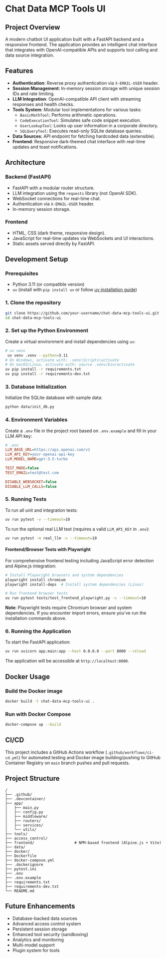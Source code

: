 # Chat Data MCP Tools UI

## Project Overview

A modern chatbot UI application built with a FastAPI backend and a responsive frontend. The application provides an intelligent chat interface that integrates with OpenAI-compatible APIs and supports tool calling and data source integration.

## Features

-   **Authentication**: Reverse proxy authentication via `X-EMAIL-USER` header.
-   **Session Management**: In-memory session storage with unique session IDs and rate limiting.
-   **LLM Integration**: OpenAI-compatible API client with streaming responses and health checks.
-   **Tools System**: Modular tool implementations for various tasks:
    -   `BasicMathTool`: Performs arithmetic operations.
    -   `CodeExecutionTool`: Simulates safe code snippet execution.
    -   `UserLookupTool`: Looks up user information in a corporate directory.
    -   `SQLQueryTool`: Executes read-only SQLite database queries.
-   **Data Sources**: API endpoint for fetching hardcoded data (extensible).
-   **Frontend**: Responsive dark-themed chat interface with real-time updates and toast notifications.

## Architecture

### Backend (FastAPI)

-   FastAPI with a modular router structure.
-   LLM integration using the `requests` library (not OpenAI SDK).
-   WebSocket connections for real-time chat.
-   Authentication via `X-EMAIL-USER` header.
-   In-memory session storage.

### Frontend

-   HTML, CSS (dark theme, responsive design).
-   JavaScript for real-time updates via WebSockets and UI interactions.
-   Static assets served directly by FastAPI.

## Development Setup

### Prerequisites

-   Python 3.11 (or compatible version)
-   `uv` (install with `pip install uv` or follow [uv installation guide](https://github.com/astral-sh/uv#installation))

### 1. Clone the repository

```bash
git clone https://github.com/your-username/chat-data-mcp-tools-ui.git
cd chat-data-mcp-tools-ui
```

### 2. Set up the Python Environment

Create a virtual environment and install dependencies using `uv`:

```bash
# uv venv
 uv venv .venv --python=3.11
# On Windows, activate with: .venv\Scripts\activate
# On macOS/Linux, activate with: source .venv/bin/activate
uv pip install -r requirements.txt
uv pip install -r requirements-dev.txt
```

### 3. Database Initialization

Initialize the SQLite database with sample data:

```bash
python data/init_db.py
```

### 4. Environment Variables

Create a `.env` file in the project root based on `.env.example` and fill in your LLM API key:

```ini
# .env
LLM_BASE_URL=https://api.openai.com/v1
LLM_API_KEY=your-openai-api-key
LLM_MODEL_NAME=gpt-3.5-turbo

TEST_MODE=false
TEST_EMAIL=test@test.com

DISABLE_WEBSOCKET=false
DISABLE_LLM_CALLS=false
```

### 5. Running Tests

To run all unit and integration tests:

```bash
uv run pytest -v --timeout=10
```

To run the optional real LLM test (requires a valid `LLM_API_KEY` in `.env`):

```bash
uv run pytest -m real_llm -v --timeout=10
```

#### Frontend/Browser Tests with Playwright

For comprehensive frontend testing including JavaScript error detection and Alpine.js integration:

```bash
# Install Playwright browsers and system dependencies
playwright install chromium
playwright install-deps  # Install system dependencies (Linux)

# Run frontend browser tests
uv run pytest tests/test_frontend_playwright.py -v --timeout=10
```

**Note**: Playwright tests require Chromium browser and system dependencies. If you encounter import errors, ensure you've run the installation commands above.

### 6. Running the Application

To start the FastAPI application:

```bash
uv run uvicorn app.main:app --host 0.0.0.0 --port 8000 --reload
```

The application will be accessible at `http://localhost:8000`.

## Docker Usage

### Build the Docker image

```bash
docker build -t chat-data-mcp-tools-ui .
```

### Run with Docker Compose

```bash
docker-compose up --build
```

## CI/CD

This project includes a GitHub Actions workflow (`.github/workflows/ci-cd.yml`) for automated testing and Docker image building/pushing to GitHub Container Registry on `main` branch pushes and pull requests.

## Project Structure

```
/
├── .github/
├── .devcontainer/
├── app/
│   ├── main.py
│   ├── config.py
│   ├── middleware/
│   ├── routers/
│   ├── services/
│   └── utils/
├── tools/
├── access_control/
├── frontend/                  # NPM-based frontend (Alpine.js + Vite)
├── data/
├── docker/
├── Dockerfile
├── docker-compose.yml
├── .dockerignore
├── pytest.ini
├── .env
├── .env.example
├── requirements.txt
├── requirements-dev.txt
└── README.md
```

## Future Enhancements

-   Database-backed data sources
-   Advanced access control system
-   Persistent session storage
-   Enhanced tool security (sandboxing)
-   Analytics and monitoring
-   Multi-model support
-   Plugin system for tools
